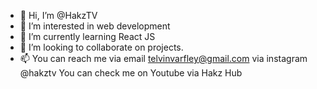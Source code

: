 - 👋 Hi, I’m @HakzTV
- 👀 I’m interested in web development 
- 🌱 I’m currently learning React JS
- 💞️ I’m looking to collaborate on projects.
- 📫 You can reach me 
via email telvinvarfley@gmail.com
via instagram @hakztv
You can check me on Youtube via Hakz Hub
<!---
HakzTV/HakzTV is a ✨ special ✨ repository because its `README.md` (this file) appears on your GitHub profile.
You can click the Preview link to take a look at your changes.
--->
